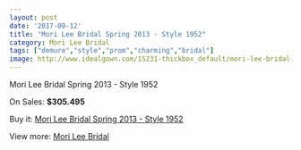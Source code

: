 ```yaml
---
layout: post
date: '2017-09-12'
title: "Mori Lee Bridal Spring 2013 - Style 1952"
category: Mori Lee Bridal
tags: ["demure","style","prom","charming","bridal"]
image: http://www.idealgown.com/15231-thickbox_default/mori-lee-bridal-spring-2013-style-1952.jpg
---
```

Mori Lee Bridal Spring 2013 - Style 1952

On Sales: **$305.495**
<a href="https://www.idealgown.com/en/mori-lee-bridal/6100-mori-lee-bridal-spring-2013-style-1952.html"><amp-img layout="responsive" width="600" height="600" src="//www.idealgown.com/15231-thickbox_default/mori-lee-bridal-spring-2013-style-1952.jpg" alt="Mori Lee Bridal Spring 2013 - Style 1952 0" /></a>
<a href="https://www.idealgown.com/en/mori-lee-bridal/6100-mori-lee-bridal-spring-2013-style-1952.html"><amp-img layout="responsive" width="600" height="600" src="//www.idealgown.com/15234-thickbox_default/mori-lee-bridal-spring-2013-style-1952.jpg" alt="Mori Lee Bridal Spring 2013 - Style 1952 1" /></a>
<a href="https://www.idealgown.com/en/mori-lee-bridal/6100-mori-lee-bridal-spring-2013-style-1952.html"><amp-img layout="responsive" width="600" height="600" src="//www.idealgown.com/15233-thickbox_default/mori-lee-bridal-spring-2013-style-1952.jpg" alt="Mori Lee Bridal Spring 2013 - Style 1952 2" /></a>
<a href="https://www.idealgown.com/en/mori-lee-bridal/6100-mori-lee-bridal-spring-2013-style-1952.html"><amp-img layout="responsive" width="600" height="600" src="//www.idealgown.com/15232-thickbox_default/mori-lee-bridal-spring-2013-style-1952.jpg" alt="Mori Lee Bridal Spring 2013 - Style 1952 3" /></a>

Buy it: [Mori Lee Bridal Spring 2013 - Style 1952](https://www.idealgown.com/en/mori-lee-bridal/6100-mori-lee-bridal-spring-2013-style-1952.html "Mori Lee Bridal Spring 2013 - Style 1952")

View more: [Mori Lee Bridal](https://www.idealgown.com/en/90-mori-lee-bridal "Mori Lee Bridal")